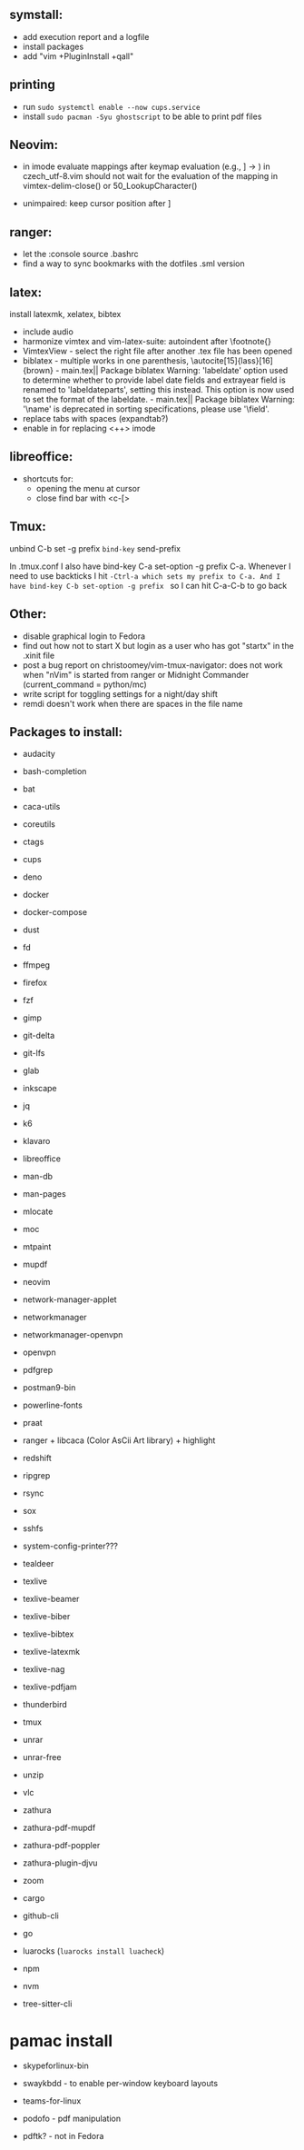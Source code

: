 symstall:
-----------
- add execution report and a logfile
- install packages
- add "vim +PluginInstall +qall"

printing
--------
- run `sudo systemctl enable --now cups.service`
- install `sudo pacman -Syu ghostscript` to be able to print pdf files

Neovim:
-----
- in imode evaluate mappings after keymap evaluation (e.g., ] -> ) in
  czech_utf-8.vim should not wait for the evaluation of the mapping in
  vimtex-delim-close() or 50_LookupCharacter()

- unimpaired: keep cursor position after ]<Space>

ranger:
-------
- let the :console source .bashrc
- find a way to sync bookmarks with the dotfiles .sml version

latex:
------
install latexmk, xelatex, bibtex
- include audio
- harmonize vimtex and vim-latex-suite: autoindent after \footnote{}
- VimtexView - select the right file after another .tex file has been opened
- biblatex - multiple works in one parenthesis, \autocite[15]{lass}[16]{brown}
		   - main.tex|| Package biblatex Warning: 'labeldate' option used to
			 determine whether to provide label date fields and extrayear field
			 is renamed to 'labeldateparts', setting this instead. This option
			 is now used to set the format of the labeldate.
		   - main.tex|| Package biblatex Warning: '\name' is deprecated in
			 sorting specifications, please use '\field'.
- replace tabs with spaces (expandtab?)
- enable <c-space> in for replacing <++> imode

libreoffice:
------------
- shortcuts for:
	- opening the menu at cursor
	- close find bar with <c-[>

Tmux:
-----
unbind C-b
set -g prefix `
bind-key ` send-prefix

In .tmux.conf I also have bind-key C-a set-option -g prefix C-a. Whenever I need
to use backticks I hit `-Ctrl-a which sets my prefix to C-a. And I have bind-key
C-b set-option -g prefix ` so I can hit C-a-C-b to go back

Other:
------
- disable graphical login to Fedora
- find out how not to start X but login as a user who has got "startx" in the
  .xinit file
- post a bug report on christoomey/vim-tmux-navigator:
	does not work when "nVim" is started from ranger or Midnight Commander
	(current_command = python/mc)
- write script for toggling settings for a night/day shift
- remdi doesn't work when there are spaces in the file name

Packages to install:
--------------------
- audacity
- bash-completion
- bat
- caca-utils
- coreutils
- ctags
- cups
- deno
- docker
- docker-compose
- dust
- fd
- ffmpeg
- firefox
- fzf
- gimp
- git-delta
- git-lfs
- glab
- inkscape
- jq
- k6
- klavaro
- libreoffice
- man-db
- man-pages
- mlocate
- moc
- mtpaint
- mupdf
- neovim
- network-manager-applet
- networkmanager
- networkmanager-openvpn
- openvpn
- pdfgrep
- postman9-bin
- powerline-fonts
- praat
- ranger + libcaca (Color AsCii Art library) + highlight
- redshift
- ripgrep
- rsync
- sox
- sshfs
- system-config-printer???
- tealdeer
- texlive
- texlive-beamer
- texlive-biber
- texlive-bibtex
- texlive-latexmk
- texlive-nag
- texlive-pdfjam
- thunderbird
- tmux
- unrar
- unrar-free
- unzip
- vlc
- zathura
- zathura-pdf-mupdf
- zathura-pdf-poppler
- zathura-plugin-djvu
- zoom

- cargo
- github-cli
- go
- luarocks (`luarocks install luacheck`)
- npm
- nvm
- tree-sitter-cli

# pamac install
- skypeforlinux-bin
- swaykbdd - to enable per-window keyboard layouts
- teams-for-linux

- podofo - pdf manipulation
- pdftk? - not in Fedora
